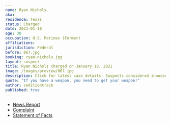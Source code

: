 ```yaml
---
name: Ryan Nichols
aka:
residence: Texas
status: Charged
date: 2021-01-18
age: 30
occupation: U.S. Marines (Former)
affiliations:
jurisdiction: Federal
before: 067.jpg
booking: ryan-nichols.jpg
layout: suspect
title: Ryan Nichols charged on January 18, 2021
image: /images/preview/067.jpg
description: Click for latest case details. Suspects considered innocent until proven guilty.
quote: "If you have a weapon, you need to get your weapon!"
author: seditiontrack
published: true
---
```


- [News Report](https://ksla.com/2021/01/19/east-texans-accused-taking-part-us-capitol-siege-charged-with-federal-crimes/)
- [Complaint](https://www.justice.gov/opa/page/file/1356241/download)
- [Statement of Facts](https://www.justice.gov/opa/page/file/1356236/download)
